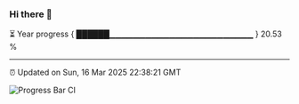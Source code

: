 ### Hi there 👋

⏳ Year progress { ██████▁▁▁▁▁▁▁▁▁▁▁▁▁▁▁▁▁▁▁▁▁▁▁▁ } 20.53 %

---

⏰ Updated on Sun, 16 Mar 2025 22:38:21 GMT

![Progress Bar CI](https://github.com/IshwaranRudhara/GIT-ACTION/workflows/Progress%20Bar%20CI/badge.svg)
